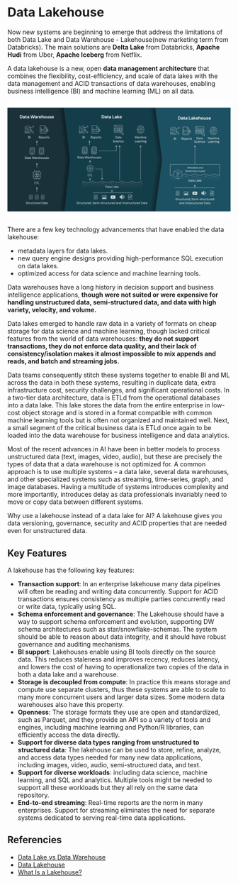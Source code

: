 # Data Lakehouse
Now new systems are beginning to emerge that address the limitations of both Data Lake and Data Warehouse - Lakehouse(new marketing term from Databricks). The main solutions are **Delta Lake** from Databricks, **Apache Hudi** from Uber, **Apache Iceberg** from Netflix.

A data lakehouse is a new, open **data management architecture** that combines the flexibility, cost-efficiency, and scale of data lakes with the data management and ACID transactions of data warehouses, enabling business intelligence (BI) and machine learning (ML) on all data.

<p align="center">
    <img src="images/data_lakehouse.png" alt="Data Lakehouse" />
</p>

There are a few key technology advancements that have enabled the data lakehouse:

- metadata layers for data lakes.
- new query engine designs providing high-performance SQL execution on data lakes.
- optimized access for data science and machine learning tools.

Data warehouses have a long history in decision support and business intelligence applications, **though were not suited or were expensive for handling unstructured data, semi-structured data, and data with high variety, velocity, and volume.** 

Data lakes emerged to handle raw data in a variety of formats on cheap storage for data science and machine learning, though lacked critical features from the world of data warehouses: **they do not support transactions, they do not enforce data quality, and their lack of consistency/isolation makes it almost impossible to mix appends and reads, and batch and streaming jobs.**

Data teams consequently stitch these systems together to enable BI and ML across the data in both these systems, resulting in duplicate data, extra infrastructure cost, security challenges, and significant operational costs. In a two-tier data architecture, data is ETLd from the operational databases into a data lake. This lake stores the data from the entire enterprise in low-cost object storage and is stored in a format compatible with common machine learning tools but is often not organized and maintained well. Next, a small segment of the critical business data is ETLd once again to be loaded into the data warehouse for business intelligence and data analytics.

Most of the recent advances in AI have been in better models to process unstructured data (text, images, video, audio), but these are precisely the types of data that a data warehouse is not optimized for. A common approach is to use multiple systems – a data lake, several data warehouses, and other specialized systems such as streaming, time-series, graph, and image databases. Having a multitude of systems introduces complexity and more importantly, introduces delay as data professionals invariably need to move or copy data between different systems.

Why use a lakehouse instead of a data lake for AI? A lakehouse gives you data versioning, governance, security and ACID properties that are needed even for unstructured data.

## Key Features
A lakehouse has the following key features:

- **Transaction support**: In an enterprise lakehouse many data pipelines will often be reading and writing data concurrently. Support for ACID transactions ensures consistency as multiple parties concurrently read or write data, typically using SQL.
- **Schema enforcement and governance**: The Lakehouse should have a way to support schema enforcement and evolution, supporting DW schema architectures such as star/snowflake-schemas. The system should be able to reason about data integrity, and it should have robust governance and auditing mechanisms.
- **BI support**: Lakehouses enable using BI tools directly on the source data. This reduces staleness and improves recency, reduces latency, and lowers the cost of having to operationalize two copies of the data in both a data lake and a warehouse.
- **Storage is decoupled from compute**: In practice this means storage and compute use separate clusters, thus these systems are able to scale to many more concurrent users and larger data sizes. Some modern data warehouses also have this property.
- **Openness**: The storage formats they use are open and standardized, such as Parquet, and they provide an API so a variety of tools and engines, including machine learning and Python/R libraries, can efficiently access the data directly.
- **Support for diverse data types ranging from unstructured to structured data**: The lakehouse can be used to store, refine, analyze, and access data types needed for many new data applications, including images, video, audio, semi-structured data, and text.
- **Support for diverse workloads**: including data science, machine learning, and SQL and analytics. Multiple tools might be needed to support all these workloads but they all rely on the same data repository.
- **End-to-end streaming**: Real-time reports are the norm in many enterprises. Support for streaming eliminates the need for separate systems dedicated to serving real-time data applications.


## Referencies
- [Data Lake vs Data Warehouse](https://luminousmen.com/post/data-lake-vs-data-warehouse)
- [Data Lakehouse](https://databricks.com/glossary/data-lakehouse)
- [What Is a Lakehouse?](https://databricks.com/blog/2020/01/30/what-is-a-data-lakehouse.html)
